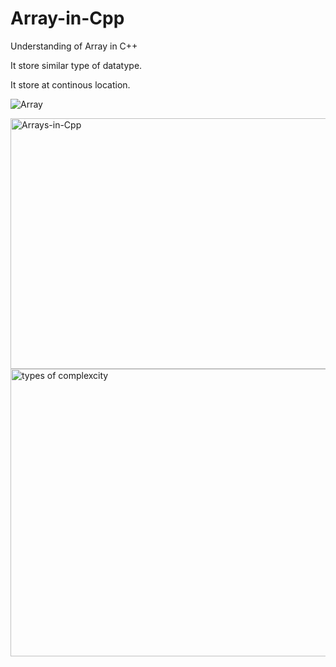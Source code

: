 # Array-in-Cpp
Understanding of Array in C++

It store similar type of datatype.

It store at continous location.

![Array](https://github.com/user-attachments/assets/81b42725-1d32-4092-b9d5-6f094c0a3b5e)

<img width="1000" height="401" alt="Arrays-in-Cpp" src="https://github.com/user-attachments/assets/040d095e-d17a-4f03-8e31-7cba31033527" />

<img width="932" height="460" alt="types of complexcity" src="https://github.com/user-attachments/assets/84222565-bc2c-4b3d-b336-fc5cf38a39d4" />

